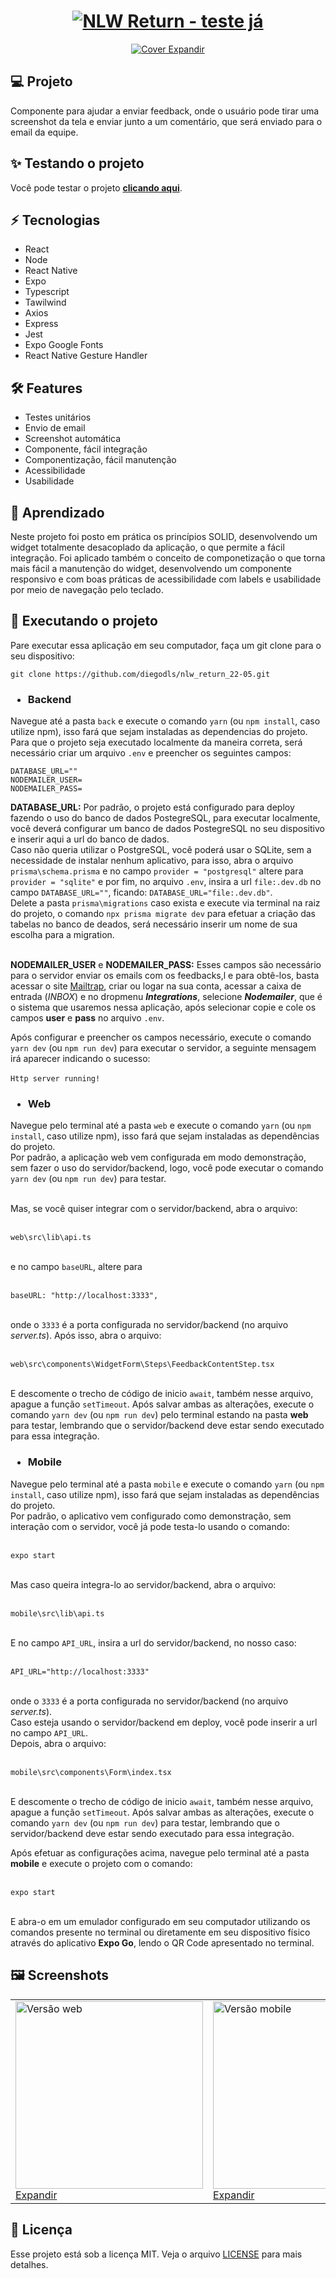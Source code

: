 <h1 dir="auto" align="center">
<a 
   target="_blank" 
   alt="NLW Return - teste já" 
   title="NLW Return - teste já"
   href="http://nlw-return-22-05.vercel.app/"> 
  <img 
     alt="NLW Return - teste já" 
     title="NLW Return - teste já"
     style="max-width: 100%; height="80"" 
     src="https://github.com/diegodls/nlw_return_22-05/blob/readme_assets/icon.png?raw=true"/>
</a>  
</h1>
<p dir="auto" align="center">
  <a
    target="_blank"
    alt="Cover"
    title="Cover"
    href="https://github.com/diegodls/nlw_return_22-05/blob/readme_assets/web-gif.gif?raw=true"
  >
    <img alt="Cover" title="Cover"
    style="max-width: 100%; height="80""
    src="https://github.com/diegodls/nlw_return_22-05/blob/readme_assets/web-gif.gif?raw=true"/>
  Expandir
    </a>
</p>

## :computer: Projeto
Componente para ajudar a enviar feedback, onde o usuário pode tirar uma screenshot da tela e enviar junto a um comentário, que será enviado para o email da equipe.</br>

## :sparkles: Testando o projeto
Você pode testar o projeto **[clicando aqui](http://nlw-return-22-05.vercel.app/)**.</br>

## :zap: Tecnologias</h2>
<ul>
  <li>React</li>
  <li>Node</li>
  <li>React Native</li>
  <li>Expo</li>
  <li>Typescript</li>
  <li>Tawilwind</li>
  <li>Axios</li>
  <li>Express</li>
  <li>Jest</li>
  <li>Expo Google Fonts</li>
  <li>React Native Gesture Handler</li>
</ul>

## :hammer_and_wrench: Features
<ul>
  <li>Testes unitários</li>
  <li>Envio de email</li>
  <li>Screenshot automática</li>
  <li>Componente, fácil integração</li>
  <li>Componentização, fácil manutenção</li>
  <li>Acessibilidade</li>
  <li>Usabilidade</li> 
</ul>

## :dart: Aprendizado
Neste projeto foi posto em prática os princípios SOLID, desenvolvendo um widget totalmente desacoplado da aplicação, o que permite a fácil integração. Foi aplicado também o conceito de componetização o que torna mais fácil a manutenção do widget, desenvolvendo um componente responsivo e com boas práticas de acessibilidade com labels e usabilidade por meio de navegação pelo teclado.</br>

## :sparkler: Executando o projeto
Pare executar essa aplicação em seu computador, faça um git clone para o seu dispositivo:</br>

```
git clone https://github.com/diegodls/nlw_return_22-05.git
```

### <ul><li>Backend</li></ul>
Navegue até a pasta `back` e execute o comando `yarn` (ou `npm install`, caso utilize npm), isso fará que sejam instaladas as dependencias do projeto.</br>
Para que o projeto seja executado localmente da maneira correta, será necessário criar um arquivo `.env` e preencher os seguintes campos: </br>
```
DATABASE_URL=""
NODEMAILER_USER=
NODEMAILER_PASS=
```
**DATABASE_URL:** Por padrão, o projeto está configurado para deploy fazendo o uso do banco de dados PostegreSQL, para executar localmente, você deverá configurar um banco de dados PostegreSQL no seu dispositivo e inserir aqui a url do banco de dados.</br>
Caso não queria utilizar o PostgreSQL, você poderá usar o SQLite, sem a necessidade de instalar nenhum aplicativo, para isso, abra o arquivo `prisma\schema.prisma` e no campo `provider = "postgresql"` altere para ```provider = "sqlite"``` e por fim, no arquivo ```.env```, insira a url `file:.dev.db` no campo `DATABASE_URL=""`, ficando:  `DATABASE_URL="file:.dev.db"`.</br>
Delete a pasta `prisma\migrations` caso exista e execute via terminal na raiz do projeto, o comando `npx prisma migrate dev` para efetuar a criação das tabelas no banco de deados, será necessário inserir um nome de sua escolha para a migration.</br></br>

**NODEMAILER_USER** e **NODEMAILER_PASS:** Esses campos são necessário para o servidor enviar os emails com os feedbacks,l e para obtê-los, basta acessar o site [Mailtrap](https://mailtrap.io), criar ou logar na sua conta, acessar a caixa de entrada (_INBOX_) e no dropmenu **_Integrations_**, selecione **_Nodemailer_**, que é o sistema que usaremos nessa aplicação, após selecionar copie e cole os campos **user** e **pass** no arquivo `.env`.</br>

Após configurar e preencher os campos necessário, execute o comando `yarn dev` (ou `npm run dev`) para executar o servidor, a seguinte mensagem irá aparecer indicando o sucesso:</br></br>
`Http server running!`</br>

### <ul><li>Web</li></ul>
Navegue pelo terminal até a pasta `web` e execute o comando `yarn` (ou `npm install`, caso utilize npm), isso fará que sejam instaladas as dependências do projeto.</br>
Por padrão, a aplicação web vem configurada em modo demonstração, sem fazer o uso do servidor/backend, logo, você pode executar o comando `yarn dev` (ou `npm run dev`) para testar.</br></br>

Mas, se você quiser integrar com o servidor/backend, abra o arquivo:</br></br>

`web\src\lib\api.ts`</br></br>

e no campo `baseURL`, altere para</br></br>

`baseURL: "http://localhost:3333",`</br></br>

onde o `3333` é a porta configurada no servidor/backend (no arquivo _server.ts_). Após isso, abra o arquivo:</br></br>

`web\src\components\WidgetForm\Steps\FeedbackContentStep.tsx` </br></br>

E descomente o trecho de código de inicio `await`, também nesse arquivo, apague a função `setTimeout`. Após salvar ambas as alterações, execute o comando `yarn dev` (ou `npm run dev`) pelo terminal estando na pasta **web** para testar, lembrando que o servidor/backend deve estar sendo executado para essa integração.</br>

### <ul><li>Mobile</li></ul>
Navegue pelo terminal até a pasta `mobile` e execute o comando `yarn` (ou `npm install`, caso utilize npm), isso fará que sejam instaladas as dependências do projeto.</br>
Por padrão, o aplicativo vem configurado como demonstração, sem interação com o servidor, você já pode testa-lo usando o comando: </br></br>

`expo start`</br></br>

Mas caso queira integra-lo ao servidor/backend, abra o arquivo:</br></br>

`mobile\src\lib\api.ts`</br></br>

E no campo `API_URL`, insira a url do servidor/backend, no nosso caso:</br></br>

`API_URL="http://localhost:3333"`</br></br>

onde o `3333` é a porta configurada no servidor/backend (no arquivo _server.ts_).</br>
Caso esteja usando o servidor/backend em deploy, você pode inserir a url no campo `API_URL`.</br>
Depois, abra o arquivo:</br></br>

`mobile\src\components\Form\index.tsx`</br></br>

E descomente o trecho de código de inicio `await`, também nesse arquivo, apague a função `setTimeout`. Após salvar ambas as alterações, execute o comando `yarn dev` (ou `npm run dev`) para testar, lembrando que o servidor/backend deve estar sendo executado para essa integração.</br>

Após efetuar as configurações acima, navegue pelo terminal até a pasta **mobile** e execute o projeto com o comando:</br></br>

`expo start`</br></br>

E abra-o em um emulador configurado em seu computador utilizando os comandos presente no terminal ou diretamente em seu dispositivo físico através do aplicativo **Expo Go**, lendo o QR Code apresentado no terminal.</br>

## :framed_picture: Screenshots
<table>
  <tr>
    <td>
      <a 
         href="https://github.com/diegodls/nlw_return_22-05/blob/readme_assets/web.png" 
         target="_blank" 
         alt="Versão web" 
         title="Versão web">
        <img 
           src="https://github.com/diegodls/nlw_return_22-05/blob/readme_assets/web.png?raw=true" 
           alt="Versão web" 
           title="Versão web" 
           style="width="300" height="300""/>
        Expandir
      </a>
    </td>
     <td>
       <a href="https://github.com/diegodls/nlw_return_22-05/blob/readme_assets/mobile.png" 
          target="_blank"
          alt="Versão mobile" 
          title="Versão mobile"
          >
         <img 
              src="https://github.com/diegodls/nlw_return_22-05/blob/readme_assets/mobile.png?raw=true" 
              alt="Versão mobile" 
              title="Versão mobile"
              style="width="300" height="300""/>
         Expandir
       </a>
    </td>
  <tr>
<table>

## :page_facing_up: Licença
Esse projeto está sob a licença MIT. Veja o arquivo [LICENSE](https://github.com/diegodls/nlw_return_22-05/blob/main/LICENSE) para mais detalhes.</br>
